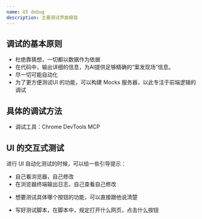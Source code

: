 ```yaml
---
name: UI debug
description: 主要调试界面报错
---
```


## 调试的基本原则
- 杜绝靠猜想，一切都以数据作为依据
- 在代码中，输出详细的信息，为AI提供足够精确的“案发现场”信息。
- 尽一切可能自动化
- 为了更方便测试UI 的功能，可以构建 Mocks 服务器，以此专注于前端逻辑的调试

## 具体的调试方法

- 调试工具：Chrome DevTools MCP

## UI 的交互式测试

进行 UI 自动化测试的时候，可以给一些引导提示：

- 自己看浏览器，自己修改
- 在浏览器终端输出日志，自己查看自己修改
* 想要测试具体哪个按钮的功能，可以直接跟他说清楚
- 写好测试脚本，在脚本中，规定打开什么网页，点击什么按钮
